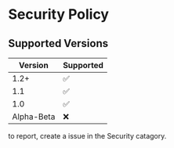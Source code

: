 # Security Policy

## Supported Versions



| Version | Supported          |
| ------- | ------------------ |
| 1.2+    | :white_check_mark: |
| 1.1     | ✅                 |
| 1.0     | :white_check_mark: |
| Alpha-Beta| :x:              |

to report, create a issue in the Security catagory.


